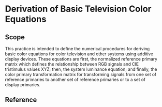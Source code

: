 # Derivation of Basic Television Color Equations
## Scope ##
This practice is intended to define the numerical procedures for deriving basic color equations for color television and other systems using additive display devices. These equations are first, the normalized reference primary matrix which defines the relationship between RGB signals and CIE tristimulus values XYZ; then, the system luminance equation; and finally, the color primary transformation matrix for transforming signals from one set of reference primaries to another set of reference primaries or to a set of display primaries.

## Reference ##
[1]: https://www.knuterikevensen.com/?p=2765&fbclid=IwAR3hFxmZnh0aq3gwqvcJJPW30VQdzUQX4q3Dg8Fpso8YbDdDqGW_DZux8zo
[2]: http://car.france3.mars.free.fr/HD/INA-%2026%20jan%2006/SMPTE%20normes%20et%20confs/rp177.pdf "SMPTE RP-177:1993"
[3]: http://www.brucelindbloom.com/index.html?WorkingSpaceInfo.html
